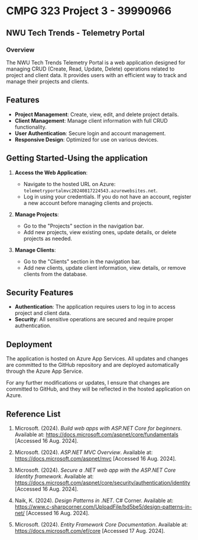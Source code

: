 # CMPG 323 Project 3 - 39990966

## NWU Tech Trends - Telemetry Portal

### Overview

The NWU Tech Trends Telemetry Portal is a web application designed for managing CRUD (Create, Read, Update, Delete) operations related to project and client data. It provides users with an efficient way to track and manage their projects and clients.

## Features

- **Project Management**: Create, view, edit, and delete project details.
- **Client Management**: Manage client information with full CRUD functionality.
- **User Authentication**: Secure login and account management.
- **Responsive Design**: Optimized for use on various devices.

## Getting Started-Using the application

1. **Access the Web Application**:
   - Navigate to the hosted URL on Azure: `telemetryportalmvc20240817224543.azurewebsites.net`.
   - Log in using your credentials. If you do not have an account, register a new account before managing clients and projects.

2. **Manage Projects**:
   - Go to the "Projects" section in the navigation bar.
   - Add new projects, view existing ones, update details, or delete projects as needed.

3. **Manage Clients**:
   - Go to the "Clients" section in the navigation bar.
   - Add new clients, update client information, view details, or remove clients from the database.

## Security Features

- **Authentication**: The application requires users to log in to access project and client data.
- **Security**: All sensitive operations are secured and require proper authentication.


## Deployment

The application is hosted on Azure App Services. All updates and changes are committed to the GitHub repository and are deployed automatically through the Azure App Service.

For any further modifications or updates, I ensure that changes are committed to GitHub, and they will be reflected in the hosted application on Azure.

## Reference List

1. Microsoft. (2024). *Build web apps with ASP.NET Core for beginners*. Available at: https://docs.microsoft.com/aspnet/core/fundamentals [Accessed 16 Aug. 2024].

2. Microsoft. (2024). *ASP.NET MVC Overview*. Available at: https://docs.microsoft.com/aspnet/mvc [Accessed 16 Aug. 2024].

3. Microsoft. (2024). *Secure a .NET web app with the ASP.NET Core Identity framework*. Available at: https://docs.microsoft.com/aspnet/core/security/authentication/identity [Accessed 16 Aug. 2024].

4. Naik, K. (2024). *Design Patterns in .NET*. C# Corner. Available at: https://www.c-sharpcorner.com/UploadFile/bd5be5/design-patterns-in-net/ [Accessed 16 Aug. 2024].

5. Microsoft. (2024). *Entity Framework Core Documentation*. Available at: https://docs.microsoft.com/ef/core [Accessed 17 Aug. 2024].
